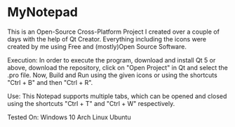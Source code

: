 # MyNotepad
This is an Open-Source Cross-Platform Project I created over a couple of days with the help of Qt Creator.
Everything including the icons were created by me using Free and (mostly)Open Source Software.

Execution:
In order to execute the program, download and install Qt 5 or above, download the repository, click on "Open Project" in Qt and select the .pro file.
Now, Build and Run using the given icons or using the shortcuts "Ctrl + B" and then "Ctrl + R".

Use:
This Notepad supports multiple tabs, which can be opened and closed using the shortcuts "Ctrl + T" and "Ctrl + W" respectively.

Tested On:
  Windows 10
  Arch Linux
  Ubuntu
